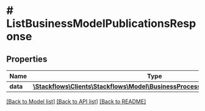 # # ListBusinessModelPublicationsResponse

## Properties

Name | Type | Description | Notes
------------ | ------------- | ------------- | -------------
**data** | [**\Stackflows\Clients\Stackflows\Model\BusinessProcessModelPublicationModel[]**](BusinessProcessModelPublicationModel.md) |  | [optional]

[[Back to Model list]](../../README.md#models) [[Back to API list]](../../README.md#endpoints) [[Back to README]](../../README.md)

